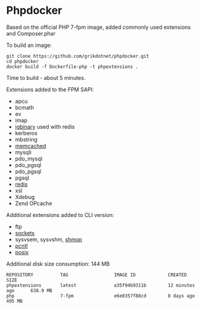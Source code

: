 # Phpdocker

Based on the official PHP 7-fpm image, added commonly used extensions and Composer.phar

To build an image:
```
git clone https://github.com/grikdotnet/phpdocker.git
cd phpdocker
docker build -f Dockerfile-php -t phpextensions .
```
Time to build - about 5 minutes.

Extensions added to the FPM SAPI:
* apcu
* bcmath
* ev
* imap
* [igbinary](https://github.com/igbinary/igbinary) used with redis
* kerberos
* mbstring
* [memcached](https://github.com/php-memcached-dev/php-memcached/tree/php7)
* mysqli
* pdo_mysql
* pdo_pgsql
* pdo_pgsql
* pgsql
* [redis](https://github.com/phpredis/phpredis)
* xsl
* Xdebug
* Zend OPcache


Additional extensions added to CLI version:
* ftp
* [sockets](php.net/manual/ru/book.sockets.php)
* sysvsem, sysvshm, [shmop](http://php.net/manual/book.shmop.php)
* [pcntl](http://php.net/manual/book.pcntl.php)
* [posix](http://php.net/manual/book.posix.php)

Additional disk size consumption: 144 MB
```
REPOSITORY          TAG                 IMAGE ID            CREATED             SIZE
phpextensions       latest              a35f94b9311b        12 minutes ago      638.9 MB
php                 7-fpm               e6e0357f88cd        8 days ago          495 MB
```